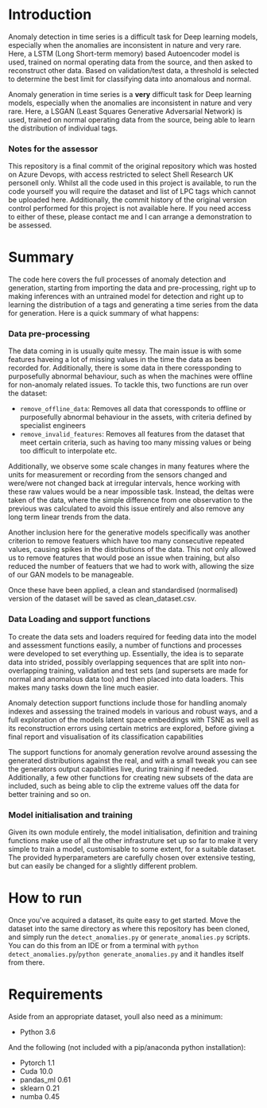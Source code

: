 # Introduction 
 Anomaly detection in time series is a difficult task for Deep learning models, especially when the anomalies are inconsistent
 in nature and very rare. Here, a LSTM (Long Short-term memory) based Autoencoder model is used, trained on normal operating 
 data from the source, and then asked to reconstruct other data. Based on validation/test data, a threshold is selected to
 determine the best limit for classifying data into anomalous and normal.
 
 Anomaly generation in time series is a <strong>very</strong> difficult task for Deep learning models, especially when the anomalies are inconsistent
 in nature and very rare. Here, a LSGAN (Least Squares Generative Adversarial Network) is used, trained on normal operating 
 data from the source, being able to learn the distribution of individual tags.
 
 ### Notes for the assessor
 This repository is a final commit of the original repository which was hosted on Azure Devops, with access restricted to select Shell
 Research UK personell only. Whilst all the code used in this project is available, to run the code yourself you will require the dataset and list of LPC tags
 which cannot be uploaded here. Additionally, the commit history of the original version control performed for this project is not available here.
 If you need access to either of these, please contact me and I can arrange a demonstration to be assessed. 

# Summary
The code here covers the full processes of anomaly detection and generation, starting from importing the data and pre-processing, right up to making inferences
with an untrained model for detection and right up to learning the distribution of a tags and generating a time series from the data for generation.
Here is a quick summary of what happens:

### Data pre-processing
The data coming in is usually quite messy. The main issue is with some features haveing a lot of missing values in the time
the data as been recorded for. Additionally, there is some data in there coressponding to purposefully abnormal behaviour, 
such as when the machines were offline for non-anomaly related issues. To tackle this, two functions are run over the dataset:
- ```remove_offline_data```: Removes all data that coressponds to offline or purposefully abnormal behaviour in the assets, with 
criteria defined by specialist engineers
- ```remove_invalid_features```: Removes all features from the dataset that meet certain criteria, such as having too many missing
values or being too difficult to interpolate etc. 

Additionally, we observe some scale changes in many features where the units for measurement or recording from the sensors
changed and were/were not changed back at irregular intervals, hence working with these raw values would be a near impossible
task. Instead, the deltas were taken of the data, where the simple difference from one observation to the previous was 
calculated to avoid this issue entirely and also remove any long term linear trends from the data.

Another inclusion here for the generative models specifically was another criterion to remove featuers which have too many consecutive
repeated values, causing spikes in the distributions of the data. This not only allowed us to remove features that would pose an issue when training, but
also reduced the number of featuers that we had to work with, allowing the size of our GAN models to be manageable.

Once these have been applied, a clean and standardised (normalised) version of the dataset will be saved as clean_dataset.csv.

### Data Loading and support functions
To create the data sets and loaders required for feeding data into the model and assessment functions easily, a number of 
functions and processes were developed to set everything up. Essentially, the idea is to separate data into strided, possibly
overlapping sequences that are split into non-overlapping training, validation and test sets (and supersets are made for
normal and anomalous data too) and then placed into data loaders. This makes many tasks down the line much easier. 

Anomaly detection support functions include those for handling anomaly indexes and assessing the trained models in various
and robust ways, and a full exploration of the models latent space embeddings with TSNE as well as its reconstruction errors using 
certain metrics are explored, before giving a final report and visualisation of its classification capabilities

The support functions for anomaly generation revolve around assessing the generated distributions against the real, and
with a small tweak you can see the generators output capabilities live, during training if needed. Additionally, a few other functions for
creating new subsets of the data are included, such as being able to clip the extreme values off the data for better training and so on.

### Model initialisation and training 
Given its own module entirely, the model initialisation, definition and training functions make use of all the other infrastruture
set up so far to make it very simple to train a model, customisable to some extent, for a suitable dataset. The provided
hyperparameters are carefully chosen over extensive testing, but can easily be changed for a slightly different problem. 

# How to run
Once you've acquired a dataset, its quite easy to get started. Move the dataset into the same directory as where this repository
has been cloned, and simply run the ```detect_anomalies.py``` or ```generate_anomalies.py``` scripts. You can do this from an IDE or from a terminal with
```python detect_anomalies.py```/```python generate_anomalies.py``` and it handles itself from there. 

# Requirements
Aside from an appropriate dataset, youll also need as a minimum:
- Python 3.6

And the following (not included with a pip/anaconda python installation):
- Pytorch 1.1
- Cuda 10.0
- pandas_ml 0.61
- sklearn 0.21
- numba 0.45


